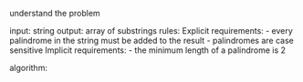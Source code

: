understand the problem

input: string 
output: array of substrings
rules:
  Explicit requirements:
    - every palindrome in the string must be added to the result
    - palindromes are case sensitive
  Implicit requirements:
    - the minimum length of a palindrome is 2

algorithm:


